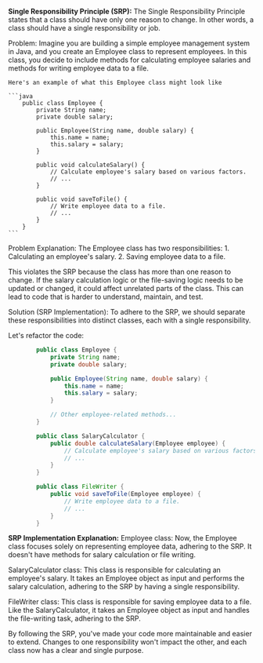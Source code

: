 **Single Responsibility Principle (SRP):**
The Single Responsibility Principle states that a class should have only one reason to change.
In other words, a class should have a single responsibility or job.

Problem:
Imagine you are building a simple employee management system in Java, and you create an Employee class to represent employees.
In this class, you decide to include methods for calculating employee salaries and methods for writing employee data to a file.

    Here's an example of what this Employee class might look like

    ```java
        public class Employee {
            private String name;
            private double salary;

            public Employee(String name, double salary) {
                this.name = name;
                this.salary = salary;
            }

            public void calculateSalary() {
                // Calculate employee's salary based on various factors.
                // ...
            }

            public void saveToFile() {
                // Write employee data to a file.
                // ...
            }
        }
    ```

Problem Explanation:
The Employee class has two responsibilities: 1. Calculating an employee's salary. 2. Saving employee data to a file.

This violates the SRP because the class has more than one reason to change. If the salary calculation logic or the file-saving logic needs to be updated or changed, it could affect unrelated parts of the class. This can lead to code that is harder to understand, maintain, and test.

Solution (SRP Implementation):
To adhere to the SRP, we should separate these responsibilities into distinct classes, each with a single responsibility.

Let's refactor the code:

```java
        public class Employee {
            private String name;
            private double salary;

            public Employee(String name, double salary) {
                this.name = name;
                this.salary = salary;
            }

            // Other employee-related methods...
        }

        public class SalaryCalculator {
            public double calculateSalary(Employee employee) {
                // Calculate employee's salary based on various factors.
                // ...
            }
        }

        public class FileWriter {
            public void saveToFile(Employee employee) {
                // Write employee data to a file.
                // ...
            }
        }
```

**SRP Implementation Explanation:**
Employee class: Now, the Employee class focuses solely on representing employee data, adhering to the SRP.
It doesn't have methods for salary calculation or file writing.

SalaryCalculator class: This class is responsible for calculating an employee's salary. It takes an Employee
object as input and performs the salary calculation, adhering to the SRP by having a single responsibility.

FileWriter class: This class is responsible for saving employee data to a file. Like the SalaryCalculator,
it takes an Employee object as input and handles the file-writing task, adhering to the SRP.

By following the SRP, you've made your code more maintainable and easier to extend. Changes to one responsibility
won't impact the other, and each class now has a clear and single purpose.

